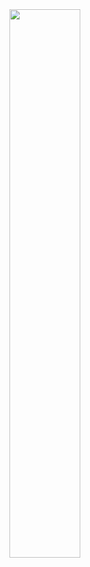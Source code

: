 <a href="#">
  <img align="center" src="https://user-images.githubusercontent.com/38053682/131033851-9c103644-29a4-4a97-8dd2-d9d81eefd009.gif" width="50%" height="50%"/>
</a>
<a href="#">
  <!--<img align="center" src="https://github-readme-stats.vercel.app/api/top-langs/?username=AlexeySeySey&exclude_repo=e-commerce&
                           hide=html,css,twig,dockerfile,shell,javascript,vue" />-->
  <a href="https://github-readme-stats.vercel.app/api/top-langs/?username=AlexeySeySey&exclude_repo=e-commerce&
                           hide=html,css,twig,dockerfile,shell,javascript,vue"></a>
</a>
